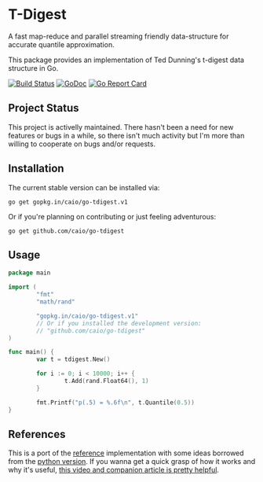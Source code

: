 # T-Digest

A fast map-reduce and parallel streaming friendly data-structure for accurate
quantile approximation.

This package provides an implementation of Ted Dunning's t-digest data
structure in Go.

[![Build Status](https://travis-ci.org/caio/go-tdigest.svg?branch=master)](https://travis-ci.org/caio/go-tdigest)
[![GoDoc](https://godoc.org/github.com/caio/go-tdigest?status.svg)](http://godoc.org/github.com/caio/go-tdigest)
[![Go Report Card](https://goreportcard.com/badge/github.com/caio/go-tdigest)](https://goreportcard.com/report/github.com/caio/go-tdigest)

## Project Status

This project is activelly maintained. There hasn't been a need for new features
or bugs in a while, so there isn't much activity but I'm more than willing to
cooperate on bugs and/or requests.

## Installation

The current stable version can be installed via:

    go get gopkg.in/caio/go-tdigest.v1

Or if you're planning on contributing or just feeling adventurous:

    go get github.com/caio/go-tdigest

## Usage

```go
package main

import (
        "fmt"
        "math/rand"

        "gopkg.in/caio/go-tdigest.v1"
        // Or if you installed the development version:
        // "github.com/caio/go-tdigest"
)

func main() {
        var t = tdigest.New()

        for i := 0; i < 10000; i++ {
                t.Add(rand.Float64(), 1)
        }

        fmt.Printf("p(.5) = %.6f\n", t.Quantile(0.5))
}
```

## References

This is a port of the [reference][1] implementation with some ideas borrowed
from the [python version][2]. If you wanna get a quick grasp of how it works
and why it's useful, [this video and companion article is pretty helpful][3].

[1]: https://github.com/tdunning/t-digest
[2]: https://github.com/CamDavidsonPilon/tdigest
[3]: https://www.mapr.com/blog/better-anomaly-detection-t-digest-whiteboard-walkthrough

